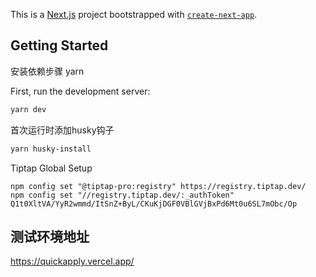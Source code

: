 This is a [Next.js](https://nextjs.org/) project bootstrapped with [`create-next-app`](https://github.com/vercel/next.js/tree/canary/packages/create-next-app).

## Getting Started

安装依赖步骤
yarn

First, run the development server:

```bash
yarn dev
```

首次运行时添加husky钩子

```bash
yarn husky-install
```

Tiptap Global Setup

```base
npm config set "@tiptap-pro:registry" https://registry.tiptap.dev/
npm config set "//registry.tiptap.dev/:_authToken" Q1t0XltVA/YyR2wmmd/ItSnZ+ByL/CKuKjDGF0VBlGVjBxPd6Mt0u6SL7mObc/Op

```

## 测试环境地址

https://quickapply.vercel.app/
